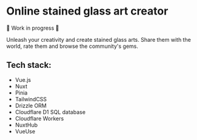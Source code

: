 # Online stained glass art creator

:construction: Work in progress :construction:

Unleash your creativity and create stained glass arts. Share them with the world, rate them and browse the community's gems.

## Tech stack:
- Vue.js
- Nuxt
- Pinia
- TailwindCSS
- Drizzle ORM
- Cloudflare D1 SQL database
- Cloudflare Workers
- NuxtHub
- VueUse
